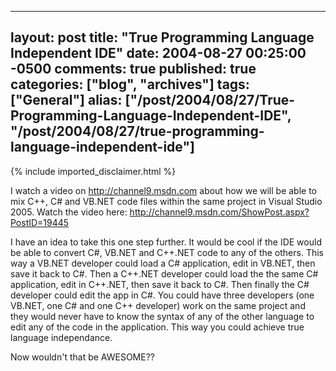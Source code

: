   ---
  layout: post
  title: "True Programming Language Independent IDE"
  date: 2004-08-27 00:25:00 -0500
  comments: true
  published: true
  categories: ["blog", "archives"]
  tags: ["General"]
  alias: ["/post/2004/08/27/True-Programming-Language-Independent-IDE", "/post/2004/08/27/true-programming-language-independent-ide"]
  ---
<!-- more -->
{% include imported_disclaimer.html %}
<P>I watch a video on <A href="http://channel9.msdn.com">http://channel9.msdn.com</A> about how we will be able to mix C++, C# and VB.NET code files within the same project in Visual Studio 2005. Watch the video here: <A href="http://channel9.msdn.com/ShowPost.aspx?PostID=19445">http://channel9.msdn.com/ShowPost.aspx?PostID=19445</A></P>
<P>I have an idea to take this one step further. It would be cool if the IDE would be able to convert C#, VB.NET and C++.NET code to any of the others. This way a VB.NET developer could load a C# application, edit in VB.NET, then save it back to C#. Then a C++.NET developer could load the the same C# application, edit in C++.NET, then save it back to C#. Then finally the C# developer could edit the app in C#. You could have three developers (one VB.NET, one C# and one C++ developer)&nbsp;work on the same project and they would never have to know the syntax of any of the other language to edit any of the code in the application. This way you could achieve true language independance.</P>
<P>Now wouldn't that be AWESOME??</P>
